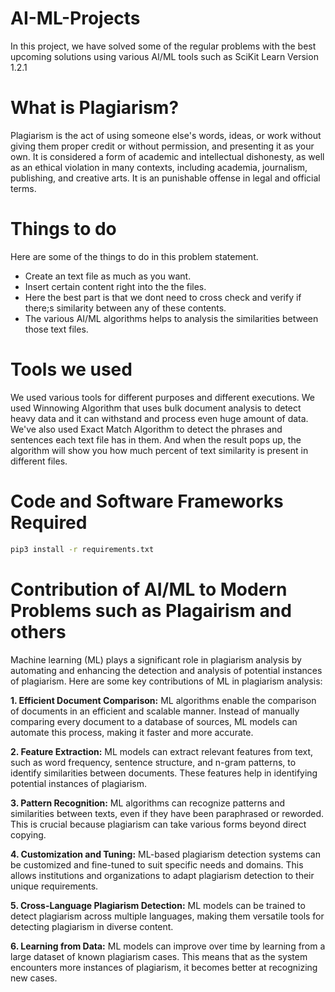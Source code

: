 # AI-ML-Projects
In this project, we have solved some of the regular problems with the best upcoming solutions using various AI/ML tools such as SciKit Learn Version 1.2.1
# What is Plagiarism?
Plagiarism is the act of using someone else's words, ideas, or work without giving them proper credit or without permission, and presenting it as your own. It is considered a form of academic and intellectual dishonesty, as well as an ethical violation in many contexts, including academia, journalism, publishing, and creative arts. It is an punishable offense in legal and official terms.
# Things to do
Here are some of the things to do in this problem statement.
* Create an text file as much as you want.
* Insert certain content right into the the files.
* Here the best part is that we dont need to cross check and verify if there;s similarity between any of these contents.
* The various AI/ML algorithms helps to analysis the similarities between those text files.
# Tools we used 
We used various tools for different purposes and different executions. We used Winnowing Algorithm that uses bulk document analysis to detect heavy data and it can withstand and process even huge amount of data. 
We've also used Exact Match Algorithm to detect the phrases and sentences each text file has in them.
And when the result pops up, the algorithm will show you how much percent of text similarity is present in different files. 
# Code and Software Frameworks Required
```bash
pip3 install -r requirements.txt
```

# Contribution of AI/ML to Modern Problems such as Plagairism and others
Machine learning (ML) plays a significant role in plagiarism analysis by automating and enhancing the detection and analysis of potential instances of plagiarism. Here are some key contributions of ML in plagiarism analysis:

   **1. Efficient Document Comparison:** ML algorithms enable the comparison of documents in an efficient and scalable manner. Instead of manually comparing every document to a database of sources, ML models can automate this process, making it faster and more accurate.

   **2. Feature Extraction:** ML models can extract relevant features from text, such as word frequency, sentence structure, and n-gram patterns, to identify similarities between documents. These features help in identifying potential instances of plagiarism.

   **3. Pattern Recognition:** ML algorithms can recognize patterns and similarities between texts, even if they have been paraphrased or reworded. This is crucial because plagiarism can take various forms beyond direct copying.

  **4. Customization and Tuning:** ML-based plagiarism detection systems can be customized and fine-tuned to suit specific needs and domains. This allows institutions and organizations to adapt plagiarism detection to their unique requirements.

  **5.  Cross-Language Plagiarism Detection:** ML models can be trained to detect plagiarism across multiple languages, making them versatile tools for detecting plagiarism in diverse content.

  **6. Learning from Data:** ML models can improve over time by learning from a large dataset of known plagiarism cases. This means that as the system encounters more instances of plagiarism, it becomes better at recognizing new cases.
